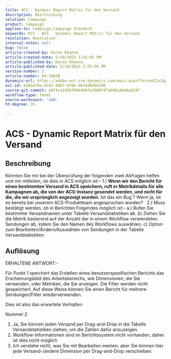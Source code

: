 ```yaml
---
title: ACS - Dynamic Report Matrix für den Versand
description: Beschreibung
solution: Campaign
product: Campaign
applies-to: Campaign,Campaign Standard
keywords: KCS - ACS - Dynamic Report Matrix für den Versand
resolution: Resolution
internal-notes: null
bug: false
article-created-by: Karan Khanna
article-created-date: 5/10/2022 3:55:03 PM
article-published-by: Karan Khanna
article-published-date: 5/10/2022 3:55:50 PM
version-number: 2
article-number: KA-16020
dynamics-url: https://adobe-ent.crm.dynamics.com/main.aspx?forceUCI=1&pagetype=entityrecord&etn=knowledgearticle&id=52e03e8d-79d0-ec11-a7b5-00224809c556
exl-id: e10ee78a-dc82-4987-bf0b-96fdd6dbd2d0
source-git-commit: e8f4ca2dd578944d4fe399074fab461de88ad247
workflow-type: tm+mt
source-wordcount: '248'
ht-degree: 3%

---
```


# ACS - Dynamic Report Matrix für den Versand

## Beschreibung


Könnten Sie mir bei der Überprüfung der folgenden zwei Abfragen helfen und mir mitteilen, ob dies in ACS möglich ist:- 1.) <b>Wenn wir den Bericht für einen bestimmten Versand in ACS speichern, ruft er Metrikdetails für alle Kampagnen ab, die von der ACS-Instanz gesendet werden, und nicht für die, die wir ursprünglich angezeigt wurden.</b> Ist das ein Bug ? Wenn ja, ist es bereits bei unserem ACS-Produktteam angesprochen worden?
 
2.) Muss bestätigt werden, ob in Berichten Folgendes möglich ist:- a.) Rufen Sie bestimmte Versandnamen unter Tabelle Versandstatistiken ab. b) Ziehen Sie die Metrik basierend auf der Anzahl der in einem Workflow verwendeten Sendungen ab, indem Sie den Namen des Workflows auswählen. c) Option zum Bearbeiten/Ändern/Auswählen von Sendungen in der Tabelle Versandstatistiken


## Auflösung


ERHALTENE ANTWORT:-



Für Punkt 1 speichert das Erstellen eines benutzerspezifischen Berichts das Erscheinungsbild des Arbeitsbereichs, wie Dimensionen, die Sie verwenden, oder Metriken, die Sie anzeigen. Die Filter werden nicht gespeichert. Auf diese Weise können Sie einen Bericht für mehrere Sendungen/Filter wiederverwenden.

Dies ist also das erwartete Verhalten



Nummer 2

1. Ja, Sie können jeden Versand per Drag-and-Drop in die Tabelle Versandstatistiken ziehen, um die Zahlen dafür anzuzeigen.
2. Workflow-Informationen sind im Berichtssystem nicht vorhanden, daher ist dies nicht möglich
3. Ich verstehe nicht, was Sie mit Bearbeiten meinen, aber Sie können hier jede Versand-/andere Dimension per Drag-and-Drop verschieben.
